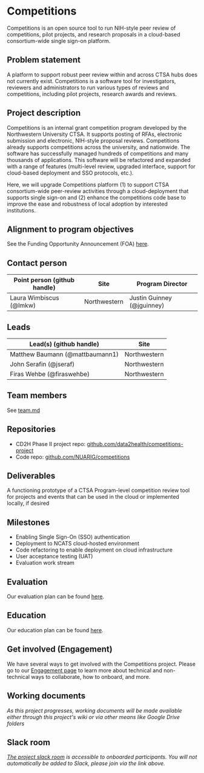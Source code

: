 # Competitions
Competitions is an open source tool to run NIH-style peer review of competitions, pilot projects, and research proposals in a cloud-based consortium-wide single sign-on platform.

## Problem statement
A platform to support robust peer review within and across CTSA hubs does not currently exist. Competitions is a software tool for investigators, reviewers and administrators to run various types of reviews and competitions, including pilot projects, research awards and reviews. 

## Project description
Competitions is an internal grant competition program developed by the Northwestern University CTSA. It supports posting of RFAs, electronic submission and electronic, NIH-style proposal reviews. Competitions already supports competitions across the university, and nationwide. The software has successfully managed hundreds of competitions and many thousands of applications. This software will be refactored and expanded with a range of features (multi-level review, upgraded interface, support for cloud-based deployment and SSO protocols, etc.). 

Here, we will upgrade Competitions platform (1) to support CTSA consortium-wide peer-review activities through a cloud-deployment that supports single sign-on and (2) enhance the competitions code base to improve the ease and robustness of local adoption by interested institutions.


## Alignment to program objectives
See the Funding Opportunity Announcement (FOA) [here](https://github.com/data2health/roadmap/blob/master/cd2h-foa.md).


## Contact person

Point person (github handle) | Site | Program Director
----------|--------------|---------------
Laura Wimbiscus (@lmkw) | Northwestern | Justin Guinney (@jguinney)

## Leads  

Lead(s) (github handle) | Site
----------|--------------|
Matthew Baumann (@mattbaumann1) | Northwestern 
John Serafin (@jseraf) | Northwestern
Firas Wehbe (@firaswehbe) | Northwestern


## Team members 

See [team.md](https://github.com/data2health/competitions-project/tree/master/team.md)

## Repositories

- CD2H Phase II project repo: [github.com/data2health/competitions-project](https://github.com/data2health/competitions-project)
- Code repo: [github.com/NUARIG/competitions](https://github.com/NUARIG/competitions)

## Deliverables
A functioning prototype of a CTSA Program-level competition review tool for projects and events that can be used in the cloud or implemented locally, if desired


## Milestones 
- Enabling Single Sign-On (SSO) authentication 
- Deployment to NCATS cloud-hosted environment
- Code refactoring to enable deployment on cloud infrastructure
- User acceptance testing (UAT)
- Evaluation work stream

## Evaluation
Our evaluation plan can be found [here](https://github.com/data2health/competitions-project/blob/master/evaluation.md).

## Education
Our education plan can be found [here](https://github.com/data2health/competitions-project/blob/master/education.md).

## Get involved (Engagement)
We have several ways to get involved with the Competitions project. Please go to our [Engagement page](https://github.com/data2health/competitions-project/blob/master/engagement.md) to learn more about technical and non-technical ways to collaborate, how to onboard, and more. 

## Working documents
*As this project progresses, working documents will be made available either through this project's wiki or via other means like Google Drive folders*

## Slack room
*[The project slack room](https://cd2h.slack.com/messages/CG7EQ74UB/) is accessible to onboarded participants. You will not automatically be added to Slack, please join via the link above.*


